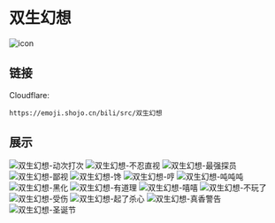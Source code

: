 # 双生幻想
![icon](https://emoji.shojo.cn/bili/src/双生幻想/icon.png)
## 链接
Cloudflare:
```
https://emoji.shojo.cn/bili/src/双生幻想
```
## 展示
![双生幻想-动次打次](https://emoji.shojo.cn/bili/src/双生幻想/双生幻想-动次打次.png)
![双生幻想-不忍直视](https://emoji.shojo.cn/bili/src/双生幻想/双生幻想-不忍直视.png)
![双生幻想-最强探员](https://emoji.shojo.cn/bili/src/双生幻想/双生幻想-最强探员.png)
![双生幻想-鄙视](https://emoji.shojo.cn/bili/src/双生幻想/双生幻想-鄙视.png)
![双生幻想-馋](https://emoji.shojo.cn/bili/src/双生幻想/双生幻想-馋.png)
![双生幻想-哼](https://emoji.shojo.cn/bili/src/双生幻想/双生幻想-哼.png)
![双生幻想-吨吨吨](https://emoji.shojo.cn/bili/src/双生幻想/双生幻想-吨吨吨.png)
![双生幻想-黑化](https://emoji.shojo.cn/bili/src/双生幻想/双生幻想-黑化.png)
![双生幻想-有道理](https://emoji.shojo.cn/bili/src/双生幻想/双生幻想-有道理.png)
![双生幻想-嘻嘻](https://emoji.shojo.cn/bili/src/双生幻想/双生幻想-嘻嘻.png)
![双生幻想-不玩了](https://emoji.shojo.cn/bili/src/双生幻想/双生幻想-不玩了.png)
![双生幻想-受伤](https://emoji.shojo.cn/bili/src/双生幻想/双生幻想-受伤.png)
![双生幻想-起了杀心](https://emoji.shojo.cn/bili/src/双生幻想/双生幻想-起了杀心.png)
![双生幻想-真香警告](https://emoji.shojo.cn/bili/src/双生幻想/双生幻想-真香警告.png)
![双生幻想-圣诞节](https://emoji.shojo.cn/bili/src/双生幻想/双生幻想-圣诞节.png)
